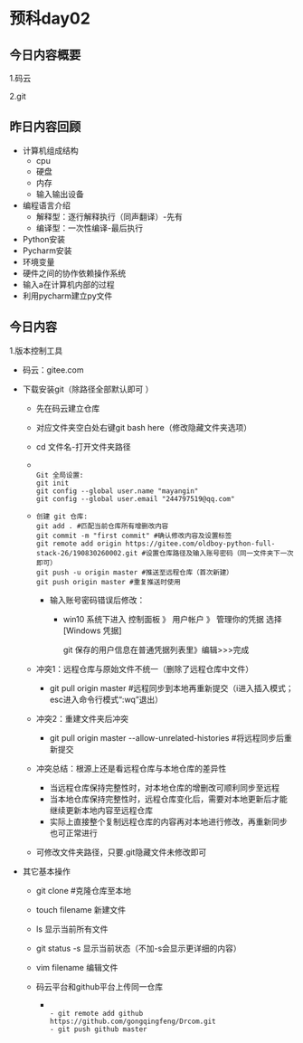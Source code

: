 # 预科day02

## 今日内容概要

1.码云

2.git

## 昨日内容回顾

+ 计算机组成结构
  + cpu
  + 硬盘
  + 内存
  + 输入输出设备
+ 编程语言介绍
  + 解释型：逐行解释执行（同声翻译）-先有
  + 编译型：一次性编译-最后执行
+ Python安装
+ Pycharm安装
+ 环境变量
+ 硬件之间的协作依赖操作系统
+ 输入a在计算机内部的过程
+ 利用pycharm建立py文件

## 今日内容

1.版本控制工具

+ 码云：gitee.com

+ 下载安装git（除路径全部默认即可 ）

  + 先在码云建立仓库

  + 对应文件夹空白处右键git bash here（修改隐藏文件夹选项）

  + cd 文件名-打开文件夹路径

  + ```Git
    
    Git 全局设置:
    git init
    git config --global user.name "mayangin"
    git config --global user.email "244797519@qq.com"
    
    ```

  + ```Git
    创建 git 仓库:
    git add . #匹配当前仓库所有增删改内容
    git commit -m "first commit" #确认修改内容及设置标签
    git remote add origin https://gitee.com/oldboy-python-full-stack-26/190830260002.git #设置仓库路径及输入账号密码（同一文件夹下一次即可）
    git push -u origin master #推送至远程仓库（首次新建）
    git push origin master #重复推送时使用
    ```

    - 输入账号密码错误后修改：

      - win10 系统下进入
        控制面板 》 用户帐户 》 管理你的凭据
        选择 [Windows 凭据]

        git 保存的用户信息在普通凭据列表里》编辑>>>完成

  + 冲突1：远程仓库与原始文件不统一（删除了远程仓库中文件）

    + git pull origin master  #远程同步到本地再重新提交（i进入插入模式；esc进入命令行模式“:wq”退出）

  + 冲突2：重建文件夹后冲突

    + git pull origin master  --allow-unrelated-histories #将远程同步后重新提交

  + 冲突总结：根源上还是看远程仓库与本地仓库的差异性

    + 当远程仓库保持完整性时，对本地仓库的增删改可顺利同步至远程
    + 当本地仓库保持完整性时，远程仓库变化后，需要对本地更新后才能继续更新本地内容至远程仓库
    + 实际上直接整个复制远程仓库的内容再对本地进行修改，再重新同步也可正常进行
  + 可修改文件夹路径，只要.git隐藏文件未修改即可
  
+ 其它基本操作
  
    + git clone #克隆仓库至本地
    
    + touch filename 新建文件
    
    + ls 显示当前所有文件
    
    + git status -s 显示当前状态（不加-s会显示更详细的内容）
    
    + vim filename 编辑文件
    
    + 码云平台和github平台上传同一仓库
    
      + ```Git
        
        - git remote add github https://github.com/gongqingfeng/Drcom.git
        - git push github master
        
        ```
    
        















